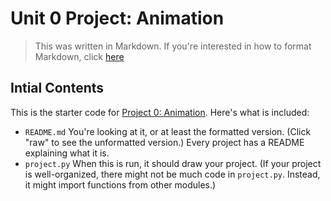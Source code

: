 # Unit 0 Project: Animation
>
> This was written in Markdown. If you're interested in how to format Markdown, click [here](https://www.markdownguide.org/basic-syntax/#images-1)


## Intial Contents
This is the starter code for [Project 0: Animation](http://cs.fablearn.org/courses/cs9/unit00/project). 
Here's what is included:

- `README.md` You're looking at it, or at least the formatted version. (Click "raw" to see the unformatted version.) Every project has a README explaining what it is.
- `project.py` When this is run, it should draw your project. (If your project is well-organized, there might not be much code in `project.py`. Instead, it might import functions from other modules.)



